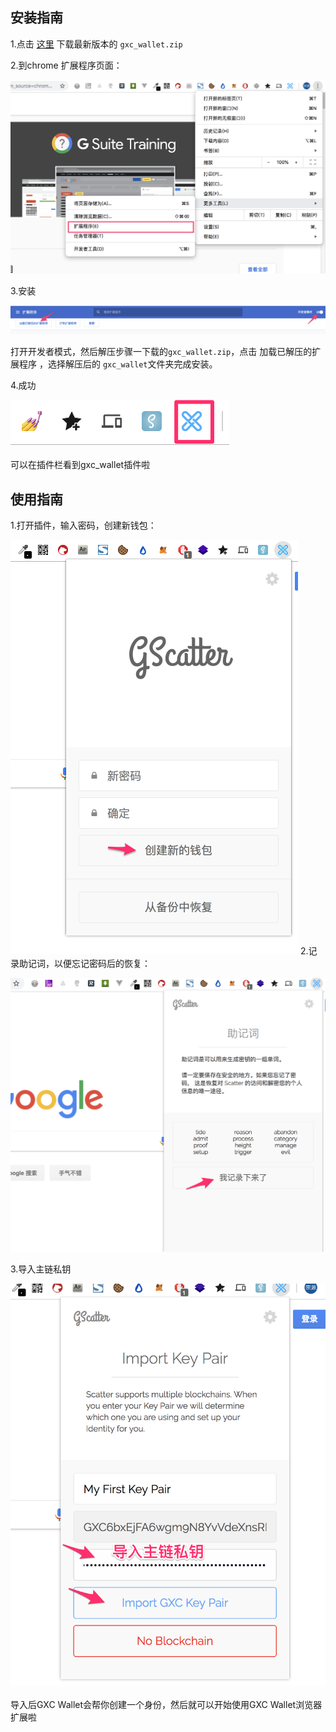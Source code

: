 ## 安装指南

1.点击 [这里](https://gxs-wallet.oss-cn-shanghai.aliyuncs.com/app/chrome/gxc_wallet.zip) 下载最新版本的 `gxc_wallet.zip`


2.到chrome 扩展程序页面：


![img](../images/8YI14nRwBHo9YBRq.png)


3.安装


![img](../images/A51mYEBFBnUDS9sf.png)

打开开发者模式，然后解压步骤一下载的`gxc_wallet.zip`，点击 加载已解压的扩展程序 ，选择解压后的 `gxc_wallet`文件夹完成安装。


4.成功


![img](../images/extension-logo.png)

可以在插件栏看到gxc_wallet插件啦


## 使用指南

1.打开插件，输入密码，创建新钱包：

![img](../images/useSteps/step1.png)
2.记录助记词，以便忘记密码后的恢复：

![img](../images/useSteps/step2.png)

3.导入主链私钥

![img](../images/useSteps/step3.png)

导入后GXC Wallet会帮你创建一个身份，然后就可以开始使用GXC Wallet浏览器扩展啦
